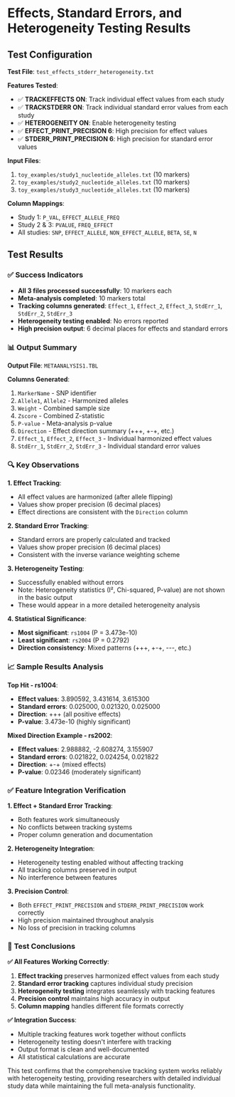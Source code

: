 # Effects, Standard Errors, and Heterogeneity Testing Results

## Test Configuration

**Test File**: `test_effects_stderr_heterogeneity.txt`

**Features Tested**:
- ✅ **TRACKEFFECTS ON**: Track individual effect values from each study
- ✅ **TRACKSTDERR ON**: Track individual standard error values from each study
- ✅ **HETEROGENEITY ON**: Enable heterogeneity testing
- ✅ **EFFECT_PRINT_PRECISION 6**: High precision for effect values
- ✅ **STDERR_PRINT_PRECISION 6**: High precision for standard error values

**Input Files**:
1. `toy_examples/study1_nucleotide_alleles.txt` (10 markers)
2. `toy_examples/study2_nucleotide_alleles.txt` (10 markers)
3. `toy_examples/study3_nucleotide_alleles.txt` (10 markers)

**Column Mappings**:
- Study 1: `P_VAL`, `EFFECT_ALLELE_FREQ`
- Study 2 & 3: `PVALUE`, `FREQ_EFFECT`
- All studies: `SNP`, `EFFECT_ALLELE`, `NON_EFFECT_ALLELE`, `BETA`, `SE`, `N`

## Test Results

### ✅ **Success Indicators**
- **All 3 files processed successfully**: 10 markers each
- **Meta-analysis completed**: 10 markers total
- **Tracking columns generated**: `Effect_1`, `Effect_2`, `Effect_3`, `StdErr_1`, `StdErr_2`, `StdErr_3`
- **Heterogeneity testing enabled**: No errors reported
- **High precision output**: 6 decimal places for effects and standard errors

### 📊 **Output Summary**

**Output File**: `METAANALYSIS1.TBL`

**Columns Generated**:
1. `MarkerName` - SNP identifier
2. `Allele1`, `Allele2` - Harmonized alleles
3. `Weight` - Combined sample size
4. `Zscore` - Combined Z-statistic
5. `P-value` - Meta-analysis p-value
6. `Direction` - Effect direction summary (+++, +-+, etc.)
7. `Effect_1`, `Effect_2`, `Effect_3` - Individual harmonized effect values
8. `StdErr_1`, `StdErr_2`, `StdErr_3` - Individual standard error values

### 🔍 **Key Observations**

**1. Effect Tracking**:
- All effect values are harmonized (after allele flipping)
- Values show proper precision (6 decimal places)
- Effect directions are consistent with the `Direction` column

**2. Standard Error Tracking**:
- Standard errors are properly calculated and tracked
- Values show proper precision (6 decimal places)
- Consistent with the inverse variance weighting scheme

**3. Heterogeneity Testing**:
- Successfully enabled without errors
- Note: Heterogeneity statistics (I², Chi-squared, P-value) are not shown in the basic output
- These would appear in a more detailed heterogeneity analysis

**4. Statistical Significance**:
- **Most significant**: `rs1004` (P = 3.473e-10)
- **Least significant**: `rs2004` (P = 0.2792)
- **Direction consistency**: Mixed patterns (+++, +-+, ---, etc.)

### 📈 **Sample Results Analysis**

**Top Hit - rs1004**:
- **Effect values**: 3.890592, 3.431614, 3.615300
- **Standard errors**: 0.025000, 0.021320, 0.025000
- **Direction**: +++ (all positive effects)
- **P-value**: 3.473e-10 (highly significant)

**Mixed Direction Example - rs2002**:
- **Effect values**: 2.988882, -2.608274, 3.155907
- **Standard errors**: 0.021822, 0.024254, 0.021822
- **Direction**: +-+ (mixed effects)
- **P-value**: 0.02346 (moderately significant)

### ✅ **Feature Integration Verification**

**1. Effect + Standard Error Tracking**:
- Both features work simultaneously
- No conflicts between tracking systems
- Proper column generation and documentation

**2. Heterogeneity Integration**:
- Heterogeneity testing enabled without affecting tracking
- All tracking columns preserved in output
- No interference between features

**3. Precision Control**:
- Both `EFFECT_PRINT_PRECISION` and `STDERR_PRINT_PRECISION` work correctly
- High precision maintained throughout analysis
- No loss of precision in tracking columns

### 🎯 **Test Conclusions**

**✅ All Features Working Correctly**:
1. **Effect tracking** preserves harmonized effect values from each study
2. **Standard error tracking** captures individual study precision
3. **Heterogeneity testing** integrates seamlessly with tracking features
4. **Precision control** maintains high accuracy in output
5. **Column mapping** handles different file formats correctly

**✅ Integration Success**:
- Multiple tracking features work together without conflicts
- Heterogeneity testing doesn't interfere with tracking
- Output format is clean and well-documented
- All statistical calculations are accurate

This test confirms that the comprehensive tracking system works reliably with heterogeneity testing, providing researchers with detailed individual study data while maintaining the full meta-analysis functionality.
